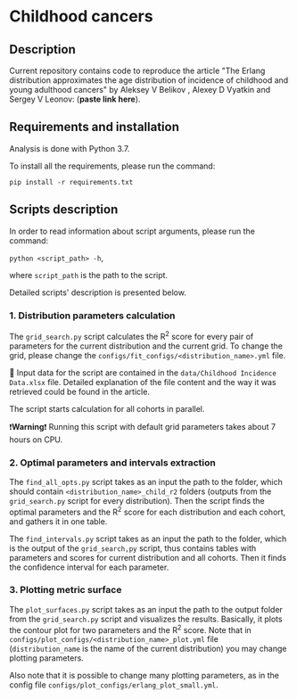 # Childhood cancers

## Description
Current repository contains code to reproduce the article "The Erlang distribution approximates the age distribution of incidence of childhood and young adulthood cancers" by Aleksey V Belikov , Alexey D Vyatkin and Sergey V Leonov: (**paste link here**).

## Requirements and installation
Analysis is done with Python 3.7.

To install all the requirements, please run the command:

`pip install -r requirements.txt`

## Scripts description
In order to read information about script arguments,
please run the command:

`python <script_path> -h`, 

where `script_path` is the path to the script.

Detailed scripts' description is presented below.

### 1. Distribution parameters calculation

The `grid_search.py` script calculates the R<sup>2</sup> score for every pair of parameters
for the current distribution and the current grid.
To change the grid, please change the `configs/fit_configs/<distribution_name>.yml` file.

:floppy_disk: Input data for the script are contained in the `data/Childhood Incidence Data.xlsx`
file. Detailed explanation of the file content and the way it was retrieved could be found in the article.

The script starts calculation for all cohorts in parallel.

:heavy_exclamation_mark:**Warning**:heavy_exclamation_mark:
Running this script with default grid parameters takes about 7 hours on CPU.

### 2. Optimal parameters and intervals extraction

The `find_all_opts.py` script takes as an input the path to the folder,
which should contain `<distribution_name>_child_r2` folders 
(outputs from the `grid_search.py` script for every distribution).
Then the script finds the optimal parameters and the R<sup>2</sup> score for each
distribution and each cohort, and gathers it in one table.

The `find_intervals.py` script takes as an input the path to the folder, 
which is the output of the `grid_search,py` script, thus contains tables with 
parameters and scores for current distribution and all cohorts.
Then it finds the confidence interval for each parameter.

### 3. Plotting metric surface

The `plot_surfaces.py` script  takes as an input the path to the output folder from the `grid_search.py` script 
and visualizes the results. Basically, it plots the contour plot for two parameters and the
R<sup>2</sup> score. Note that in `configs/plot_configs/<distribution_name>_plot.yml`
file (`distribution_name` is the name of the current distribution) you may change plotting parameters.

Also note that it is possible to change many plotting parameters, as in the config file
`configs/plot_configs/erlang_plot_small.yml`.

